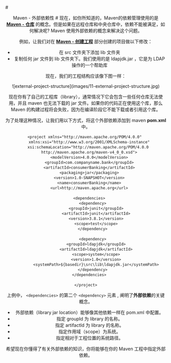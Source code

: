 #<center>Maven - 外部依赖性 #
现在，如你所知道的，Maven的依赖管理使用的是 [**Maven - 仓库**](maven-7-repositories.md) 的概念。但是如果在远程仓库和中央仓库中，依赖不能被满足，如何解决呢? Maven 使用外部依赖的概念来解决这个问题。

例如，让我们对在 [**Maven - 创建工程**](maven-9-creating-project.md) 部分创建的项目做以下修改：

* 在 src 文件夹下添加 lib 文件夹
* 复制任何 jar 文件到 lib 文件夹下。我们使用的是 ldapjdk.jar ，它是为 LDAP 操作的一个帮助库

现在，我们的工程结构应该像下图一样：

<center>![external-project-structure](images/11-external-project-structure.jpg)</center>

现在你有了自己的工程库（library），通常情况下它会包含一些任何仓库无法使用，并且 maven 也无法下载的 jar 文件。如果你的代码正在使用这个库，那么 Maven 的构建过程将会失败，因为在编译阶段它不能下载或者引用这个库。

为了处理这种情况，让我们用以下方式，将这个外部依赖添加到 maven **pom.xml** 中。

    <project xmlns="http://maven.apache.org/POM/4.0.0" 
       xmlns:xsi="http://www.w3.org/2001/XMLSchema-instance"
       xsi:schemaLocation="http://maven.apache.org/POM/4.0.0 
       http://maven.apache.org/maven-v4_0_0.xsd">
       <modelVersion>4.0.0</modelVersion>
       <groupId>com.companyname.bank</groupId>
       <artifactId>consumerBanking</artifactId>
       <packaging>jar</packaging>
       <version>1.0-SNAPSHOT</version>
       <name>consumerBanking</name>
       <url>http://maven.apache.org</url>
    
       <dependencies>
          <dependency>
             <groupId>junit</groupId>
             <artifactId>junit</artifactId>
             <version>3.8.1</version>
             <scope>test</scope>
          </dependency>
    
          <dependency>
             <groupId>ldapjdk</groupId>
             <artifactId>ldapjdk</artifactId>
             <scope>system</scope>
             <version>1.0</version>
             <systemPath>${basedir}\src\lib\ldapjdk.jar</systemPath>
          </dependency>
       </dependencies>
    
    </project>

上例中， ```<dependencies>``` 的第二个 ```<dependency>``` 元素 , 阐明了**外部依赖**的关键概念。

- 外部依赖（library jar location）能够像其他依赖一样在 pom.xml 中配置。
- 指定 groupId 为 library 的名称。
- 指定 artifactId 为 library 的名称。
- 指定作用域（scope）为系统。
- 指定相对于工程位置的系统路径。

希望现在你懂得了有关外部依赖的知识，你将能够在你的 Maven 工程中指定外部依赖。